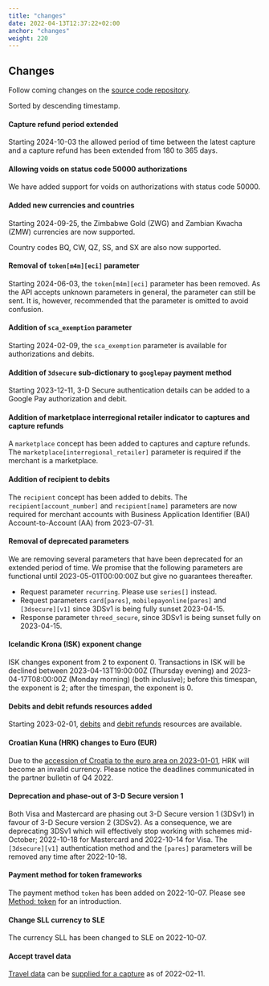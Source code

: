 ```yaml
---
title: "changes"
date: 2022-04-13T12:37:22+02:00
anchor: "changes"
weight: 220
---
```

## Changes

Follow coming changes on the [source code repository](https://github.com/clearhaus/gateway-api-docs).

Sorted by descending timestamp.

#### Capture refund period extended
Starting 2024-10-03 the allowed period of time between the latest capture and a
capture refund has been extended from 180 to 365 days.

#### Allowing voids on status code 50000 authorizations
We have added support for voids on authorizations with status code 50000.

#### Added new currencies and countries
Starting 2024-09-25, the Zimbabwe Gold (ZWG) and Zambian Kwacha (ZMW) currencies
are now supported.

Country codes BQ, CW, QZ, SS, and SX are also now supported.

#### Removal of `token[m4m][eci]` parameter
Starting 2024-06-03, the `token[m4m][eci]` parameter has been removed. As the
API accepts unknown parameters in general, the parameter can still be sent. It
is, however, recommended that the parameter is omitted to avoid confusion.

#### Addition of `sca_exemption` parameter
Starting 2024-02-09, the `sca_exemption` parameter is available for
authorizations and debits.

#### Addition of `3dsecure` sub-dictionary to `googlepay` payment method
Starting 2023-12-11, 3-D Secure authentication details can be added to a Google
Pay authorization and debit.

#### Addition of marketplace interregional retailer indicator to captures and capture refunds
A `marketplace` concept has been added to captures and capture refunds. The
`marketplace[interregional_retailer]` parameter is required if the merchant is
a marketplace.

#### Addition of recipient to debits
The `recipient` concept has been added to debits. The
`recipient[account_number]` and `recipient[name]` parameters are now required
for merchant accounts with Business Application Identifier (BAI)
Account-to-Account (AA) from 2023-07-31.

#### Removal of deprecated parameters
We are removing several parameters that have been deprecated for an extended
period of time. We promise that the following parameters are functional until
2023-05-01T00:00:00Z but give no guarantees thereafter.

* Request parameter `recurring`. Please use `series[]` instead.
* Request parameters `card[pares]`, `mobilepayonline[pares]` and
  `[3dsecure][v1]` since 3DSv1 is being fully sunset 2023-04-15.
* Response parameter `threed_secure`, since 3DSv1 is being sunset fully on 2023-04-15.

#### Icelandic Krona (ISK) exponent change
ISK changes exponent from 2 to exponent 0.
Transactions in ISK will be declined between 2023-04-13T19:00:00Z (Thursday
evening) and 2023-04-17T08:00:00Z (Monday morning) (both inclusive); before this
timespan, the exponent is 2; after the timespan, the exponent is 0.

#### Debits and debit refunds resources added
Starting 2023-02-01, [debits](#debits) and [debit refunds](#debit_refunds) resources are available.

#### Croatian Kuna (HRK) changes to Euro (EUR)
Due to the [accession of Croatia to the euro area on
2023-01-01](https://www.ecb.europa.eu/press/pr/date/2022/html/ecb.pr220712~b97dd38de3.en.html),
HRK will become an invalid currency. Please notice the deadlines communicated in
the partner bulletin of Q4 2022.

#### Deprecation and phase-out of 3-D Secure version 1
Both Visa and Mastercard are phasing out 3-D Secure version 1 (3DSv1) in favour
of 3-D Secure version 2 (3DSv2). As a consequence, we are deprecating 3DSv1
which will effectively stop working with schemes mid-October; 2022-10-18 for
Mastercard and 2022-10-14 for Visa. The `[3dsecure][v1]` authentication method
and the `[pares]` parameters will be removed any time after 2022-10-18.

#### Payment method for token frameworks
The payment method `token` has been added on 2022-10-07.
Please see [Method: token](#method-token) for an introduction.

#### Change SLL currency to SLE
The currency SLL has been changed to SLE on 2022-10-07.

#### Accept travel data
[Travel data](#travel-data) can be [supplied for a capture](#captures) as of 2022-02-11.
